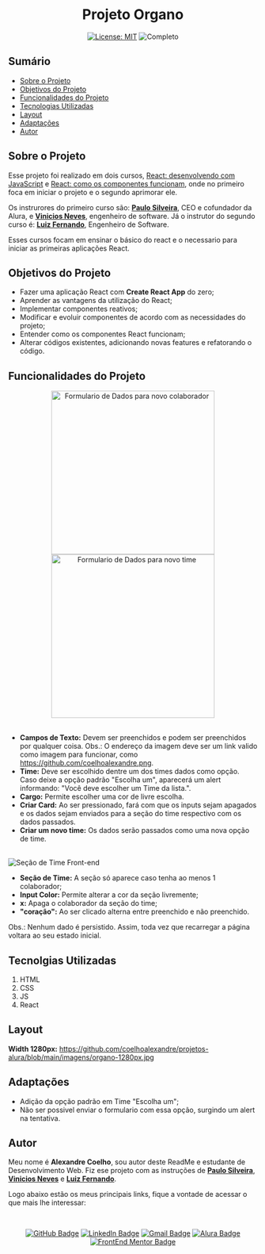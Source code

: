 <h1 align="center"> Projeto Organo </h1>

<div align="center">

  <a href="https://github.com/coelhoalexandre/projeto-alura-organo/blob/master/LICENSE" target="_blank"><img src="https://img.shields.io/badge/License-MIT-yellow.svg" alt="License: MIT"></a> <img src="https://img.shields.io/badge/Completo-lightgreen.svg" alt="Completo">

</div>

## Sumário

- [Sobre o Projeto](#sobre-o-projeto)
- [Objetivos do Projeto](#objetivos-do-projeto)
- [Funcionalidades do Projeto](#funcionalidades-do-projeto)
- [Tecnologias Utilizadas](#tecnolgias-utilizadas)
- [Layout](#layout)
- [Adaptações](#adaptações)
- [Autor](#autor)

## Sobre o Projeto

Esse projeto foi realizado em dois cursos, [React: desenvolvendo com JavaScript](https://cursos.alura.com.br/course/react-desenvolvendo-javascript) e [React: como os componentes funcionam](https://cursos.alura.com.br/course/react-componentes-funcionam), onde no primeiro foca em iniciar o projeto e o segundo aprimorar ele.

Os instrurores do primeiro curso são: [**Paulo Silveira**](https://github.com/peas), CEO e cofundador da Alura, e [**Vinicios Neves**](https://github.com/viniciosneves), engenheiro de software. Já o instrutor do segundo curso é: [**Luiz Fernando**](https://github.com/lfrprazeres), Engenheiro de Software.

Esses cursos focam em ensinar o básico do react e o necessario para iniciar as primeiras aplicações React.

## Objetivos do Projeto

- Fazer uma aplicação React com **Create React App** do zero;
- Aprender as vantagens da utilização do React;
- Implementar componentes reativos;
- Modificar e evoluir componentes de acordo com as necessidades do projeto;
- Entender como os componentes React funcionam;
- Alterar códigos existentes, adicionando novas features e refatorando o código. 

## Funcionalidades do Projeto

<div align="center">
<img src="https://github.com/coelhoalexandre/projetos-alura/blob/main/imagens/organo-formulario-do-colaborador.png" alt="Formulario de Dados para novo colaborador" height="330px"> <img src="https://github.com/coelhoalexandre/projetos-alura/blob/main/imagens/organo-formulario-do-time.png" alt="Formulario de Dados para novo time" height="330px">
</div>

<br>

- **Campos de Texto:** Devem ser preenchidos e podem ser preenchidos por qualquer coisa. Obs.: O endereço da imagem deve ser um link valido como imagem para funcionar, como https://github.com/coelhoalexandre.png.
- **Time:** Deve ser escolhido dentre um dos times dados como opção. Caso deixe a opção padrão "Escolha um", aparecerá um alert informando: "Você deve escolher um Time da lista.".
- **Cargo:** Permite escolher uma cor de livre escolha.
- **Criar Card:** Ao ser pressionado, fará com que os inputs sejam apagados e os dados sejam enviados para a seção do time respectivo com os dados passados.
- **Criar um novo time:** Os dados serão passados como uma nova opção de time.

<br>

<img src="https://github.com/coelhoalexandre/projetos-alura/blob/main/imagens/organo-time.png" alt="Seção de Time Front-end">

<br>

- **Seção de Time:** A seção só aparece caso tenha ao menos 1 colaborador;
- **Input Color:** Permite alterar a cor da seção livremente;
- **x:** Apaga o colaborador da seção do time;
- **"coração":** Ao ser clicado alterna entre preenchido e não preenchido.

Obs.: Nenhum dado é persistido. Assim, toda vez que recarregar a página voltara ao seu estado inicial.

## Tecnolgias Utilizadas

1. HTML
2. CSS
3. JS
4. React

## Layout

**Width 1280px:** https://github.com/coelhoalexandre/projetos-alura/blob/main/imagens/organo-1280px.jpg

## Adaptações

- Adição da opção padrão em Time "Escolha um";
- Não ser possivel enviar o formulario com essa opção, surgindo um alert na tentativa.

## Autor

Meu nome é **Alexandre Coelho**, sou autor deste ReadMe e estudante de Desenvolvimento Web. Fiz ese projeto com as instruções de [**Paulo Silveira**](https://github.com/peas), [**Vinicios Neves**](https://github.com/viniciosneves) e [**Luiz Fernando**](https://github.com/lfrprazeres).

Logo abaixo estão os meus principais links, fique a vontade de acessar o que mais lhe interessar:

<br>

<div align="center">

<a href = "https://github.com/coelhoalexandre"><img src="https://img.shields.io/badge/GitHub-%23333?style=for-the-badge&logo=github&logoColor=white" alt="GitHub Badge"></a>
<a href="https://www.linkedin.com/in/-coelhoalexandre/" target="_blank"><img src="https://img.shields.io/badge/-LinkedIn-%230077B5?style=for-the-badge&logo=linkedin&logoColor=white" alt="LinkedIn Badge"></a>
<a href = "mailto:alexandrecoelhocontato@gmail.com" target="_blank"><img src="https://img.shields.io/badge/-Gmail-critical?style=for-the-badge&logo=gmail&logoColor=white" target="_blank" alt="Gmail Badge"></a>
<a href = "https://cursos.alura.com.br/user/coelhoalexandre" target="_blank"><img src="https://img.shields.io/badge/Alura-0747a6?style=for-the-badge&logo=alura&logoColor=white" target="_blank" alt="Alura Badge"></a>
<a href = "https://www.frontendmentor.io/profile/coelhoalexandre" target="_blank"><img src="https://img.shields.io/badge/Frontend_Mentor-white?style=for-the-badge&logo=frontendmentor&logoColor=blue" alt="FrontEnd Mentor Badge">
